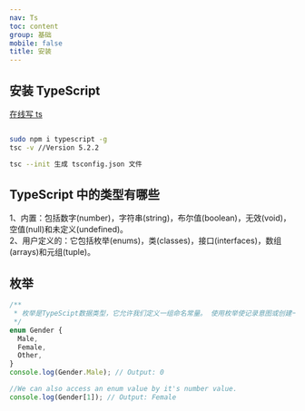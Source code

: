 ```yaml
---
nav: Ts
toc: content
group: 基础
mobile: false
title: 安装
---
```


## 安装 TypeScript

<a target="_blank" href="https://www.typescriptlang.org/zh/play?#code/PTAEiJrQ5+MU3NAYlUAqBPADgUwMoGMBOBLFAF1EBR7QYb9AudUBh-gKBFEE34wejNAAOUCo5QTb9ADeUAXjQbPlAaP6BMxSqAwJUDVcoBiVQGbagAzlEqTLgLFAIW6BFf0CbXoCAGGnTCAKg0D3yoFO5E4CDNQNBygSDlAs56BO00Dw+oH95QBSugYO1AWP-79oUAFpQdkBYOUAseUAWD0B5dUBvuUBVeUAcOUB-SNU5BXRsfCJQVUAGdXtdegCgtkBleUAYrLSlTOJAW+jAVZtANz1AODlAaojALrkJXPzfIvZXQDi5QGlbQFXo4MAYFUqMlVABQEXowHxzQHylQF+A1UBMm0BG710aLAB7ADsAZ2IAQ32AUQAPE4BbFAAbNAA1E-wTgCNH0ABeUAAiAASaHu912oAA6rscPcACZ-HYHQ67R4AOlBAHMABRnK63B7PV54D6PACUenopkAnQ6Ab8VAFBy9lUoEAOASALk9ANHygFwCUCANCNmYAG00A36kcqgmQBhcoBjyMAL2aALE1AM6K-RqgAAo1SAQ-lAPYG2nh9G5gFAAwAESoATNIYgGy5QAXNoApxIagBQ5QAA+oBpzTcVEALqZscgUVSANDlADKugF+EwB6Ov0uLo-EA">在线写 ts</a>

```bash

sudo npm i typescript -g
tsc -v //Version 5.2.2

tsc --init 生成 tsconfig.json 文件

```

## TypeScript 中的类型有哪些

1、内置：包括数字(number)，字符串(string)，布尔值(boolean)，无效(void)，空值(null)和未定义(undefined)。<br/>
2、用户定义的：它包括枚举(enums)，类(classes)，接口(interfaces)，数组(arrays)和元组(tuple)。

## 枚举

```js
/**
 * 枚举是TypeScipt数据类型，它允许我们定义一组命名常量。 使用枚举使记录意图或创建一组不同的案例变得更加容易。 它是相关值的集合，可以是数字值或字符串值。
 */
enum Gender {
  Male,
  Female,
  Other,
}
console.log(Gender.Male); // Output: 0

//We can also access an enum value by it's number value.
console.log(Gender[1]); // Output: Female

```
